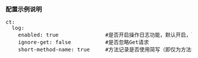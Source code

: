 ### 配置示例说明
<pre>
ct:
  log:
  	enabled: true				#是否开启操作日志功能，默认开启，可关闭
	ignore-get: false			#是否忽略Get请求
	short-method-name: true 	#方法记录是否使用简写（即仅为方法名，不为全限定名）
</pre>